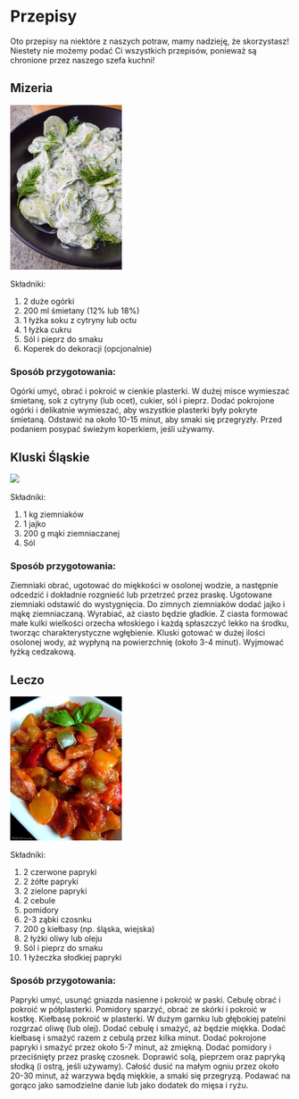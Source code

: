 # Przepisy

Oto przepisy na niektóre z naszych potraw, mamy nadzieję, że skorzystasz! Niestety nie możemy podać Ci wszystkich przepisów, ponieważ są chronione przez naszego szefa kuchni!

## Mizeria
<img src = "restauracja-img/Polish Cucumber Salad {Mizeria} - The Jam Jar Kitchen.jpg" width = 200>

Składniki:

1. 2 duże ogórki
2. 200 ml śmietany (12% lub 18%)
3. 1 łyżka soku z cytryny lub octu
4. 1 łyżka cukru
5. Sól i pieprz do smaku
6. Koperek do dekoracji (opcjonalnie)
### Sposób przygotowania:

Ogórki umyć, obrać i pokroić w cienkie plasterki.
W dużej misce wymieszać śmietanę, sok z cytryny (lub ocet), cukier, sól i pieprz.
Dodać pokrojone ogórki i delikatnie wymieszać, aby wszystkie plasterki były pokryte śmietaną.
Odstawić na około 10-15 minut, aby smaki się przegryzły.
Przed podaniem posypać świeżym koperkiem, jeśli używamy.

## Kluski Śląskie
<img src = "restauracja-img/Kluski śląskie.jpg" width = 200>

Składniki:

1. 1 kg ziemniaków
2. 1 jajko
3. 200 g mąki ziemniaczanej
4. Sól
### Sposób przygotowania:

Ziemniaki obrać, ugotować do miękkości w osolonej wodzie, a następnie odcedzić i dokładnie rozgnieść lub przetrzeć przez praskę.
Ugotowane ziemniaki odstawić do wystygnięcia.
Do zimnych ziemniaków dodać jajko i mąkę ziemniaczaną. Wyrabiać, aż ciasto będzie gładkie.
Z ciasta formować małe kulki wielkości orzecha włoskiego i każdą spłaszczyć lekko na środku, tworząc charakterystyczne wgłębienie.
Kluski gotować w dużej ilości osolonej wody, aż wypłyną na powierzchnię (około 3-4 minut). Wyjmować łyżką cedzakową.

## Leczo
<img src = "restauracja-img/Leczo - Najlepszy Klasyczny Przepis.jpg" width = 200>

Składniki:

1. 2 czerwone papryki
2. 2 żółte papryki
3. 2 zielone papryki
4. 2 cebule
3. pomidory
5. 2-3 ząbki czosnku
6. 200 g kiełbasy (np. śląska, wiejska)
7. 2 łyżki oliwy lub oleju
8. Sól i pieprz do smaku
9. 1 łyżeczka słodkiej papryki

### Sposób przygotowania:

Papryki umyć, usunąć gniazda nasienne i pokroić w paski.
Cebulę obrać i pokroić w półplasterki.
Pomidory sparzyć, obrać ze skórki i pokroić w kostkę.
Kiełbasę pokroić w plasterki.
W dużym garnku lub głębokiej patelni rozgrzać oliwę (lub olej). Dodać cebulę i smażyć, aż będzie miękka.
Dodać kiełbasę i smażyć razem z cebulą przez kilka minut.
Dodać pokrojone papryki i smażyć przez około 5-7 minut, aż zmiękną.
Dodać pomidory i przeciśnięty przez praskę czosnek. Doprawić solą, pieprzem oraz papryką słodką (i ostrą, jeśli używamy).
Całość dusić na małym ogniu przez około 20-30 minut, aż warzywa będą miękkie, a smaki się przegryzą.
Podawać na gorąco jako samodzielne danie lub jako dodatek do mięsa i ryżu.

